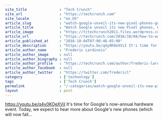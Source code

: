 ```yaml
---
site_title               : "Tech Crunch"
site_url                 : "https://techcrunch.com"
site_locale              : "en_US"
article_slug             : "watch-google-unveil-its-new-pixel-phones-google-home-and-more"
article_title            : "Watch Google unveil its new Pixel phones, Google Home and more"
article_image            : "https://tctechcrunch2011.files.wordpress.com/2016/10/oct__4_e28093_google.png?w=764&h=400&crop=1"
article_url              : "https://techcrunch.com/2016/10/04/how-to-watch-googles-fall-hardware-event-bieber-phone-seo/"
article_published_at     : "2016-10-04T07:00:46-03:00"
article_description      : "https://youtu.be/q4y0KOeXViI It's time for Google's now-annual hardware event. Today, we expect to hear more about Google's new phones (which will now fall..."
article_author_name      : "Frederic Lardinois"
article_author_image     : null
article_author_biography : null
article_author_profile   : "https://techcrunch.com/author/frederic-lardinois/"
article_author_facebook  : null
article_author_twitter   : "https://twitter.com/fredericl"
category                 : ['technology']
tags                     : ['Tech Crunch']
permalink                : "/:categories/watch-google-unveil-its-new-pixel-phones-google-home-and-more/"
layout                   : post
---
```


https://youtu.be/q4y0KOeXViI It's time for Google's now-annual hardware event. Today, we expect to hear more about Google's new phones (which will now fall...

